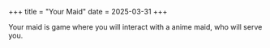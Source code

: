 +++
title = "Your Maid"
date = 2025-03-31
+++

Your maid is game where you will interact with a anime maid, who will serve you.
